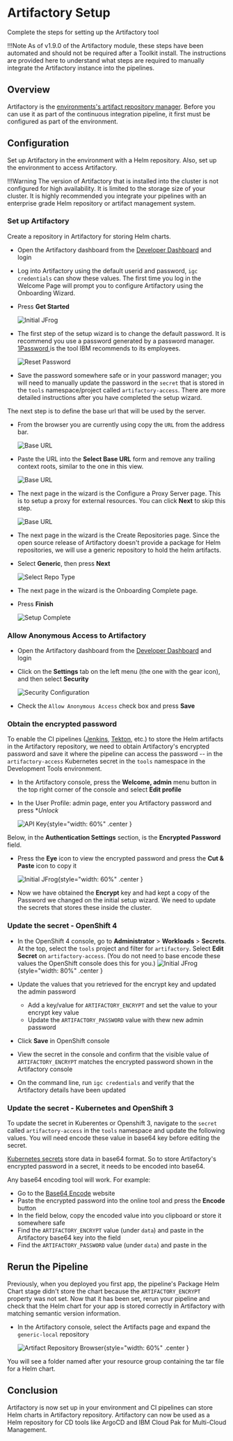 # Artifactory Setup

Complete the steps for setting up the Artifactory tool

!!!Note
    As of v1.9.0 of the Artifactory module, these steps have been automated and should not be required after a Toolkit install. The instructions are provided here to understand what steps are required to manually integrate the Artifactory instance into the pipelines.

## Overview

Artifactory is the [environments's artifact repository manager](../../reference/tools/artifactory.md).
Before you can use it as part of the continuous integration pipeline, it first must be configured as part of the environment.

## Configuration

Set up Artifactory in the environment with a Helm repository. Also, set up the environment to access Artifactory.

!!!Warning
    The version of Artifactory that is installed into the cluster is not configured for high availability. It is limited to the storage size of your cluster. It is highly recommended you integrate your pipelines with an enterprise grade Helm repository or artifact management system.

### Set up Artifactory

Create a repository in Artifactory for storing Helm charts.

- Open the Artifactory dashboard from the [Developer Dashboard](../../reference/dashboard.md) and login

- Log into Artifactory using the default userid and password, `igc credentials` can show these values. The first time
you log in the Welcome Page will prompt you to configure Artifactory using the Onboarding Wizard.

- Press **Get Started**

  ![Initial JFrog](./images/1-jfrog.png)

- The first step of the setup wizard is to change the default password. It is
 recommend you use a password generated by a password manager. [1Password
 ](https://1password.com) is the tool IBM recommends to its employees.

  ![Reset Password](./images/2-resetpassword.png)

- Save the password somewhere safe or in your password manager; you will need to
  manually update the password in the  `secret` that is stored in the `tools` namespace/project
  called `artifactory-access`. There are more detailed instructions after you
  have completed the setup wizard.

The next step is to define the base url that will be used by the server.

- From the browser you are currently using copy the `URL` from the address bar.

  ![Base URL](./images/3-baseurl.png)

- Paste the URL into the **Select Base URL** form and remove any trailing
 context roots, similar to the one in this view.

  ![Base URL](./images/3-baseurl-complete.png)

- The next page in the wizard is the Configure a Proxy Server page. This is to
  setup a proxy for external resources. You can click **Next** to skip this
  step.

  ![Base URL](./images/4-proxy.png)

- The next page in the wizard is the Create Repositories page. Since the open source release of
  Artifactory doesn't provide a package for Helm repositories, we will use a generic repository to hold the helm
  artifacts.

- Select **Generic**, then press **Next**

  ![Select Repo Type](./images/5-selectrepotype.png)

- The next page in the wizard is the Onboarding Complete page.

- Press **Finish**

  ![Setup Complete](./images/5-createcomplete.png)

### Allow Anonymous Access to Artifactory

- Open the Artifactory dashboard from the [Developer Dashboard](../../reference/dashboard.md) and login

- Click on the **Settings** tab on the left menu (the one with the gear icon), and then select
 **Security**

    ![Security Configuration](./images/securitysettings.png)

- Check the `Allow Anonymous Access` check box and press **Save**

### Obtain the encrypted password

To enable the CI pipelines ([Jenkins](../../reference/tools/jenkins), [Tekton](../../reference/tools/tekton), etc.) to store the Helm artifacts in the Artifactory repository, we need to obtain Artifactory's encrypted password and save it where the pipeline can access the password -- in the `artifactory-access` Kubernetes secret in the `tools` namespace in the Development Tools environment.

- In the Artifactory console, press the **Welcome, admin** menu button in the top right corner of the console and select **Edit profile**

- In the User Profile: admin page, enter you Artifactory password and press **Unlock*

  ![API Key](./images/jfrogapikey.png){style="width: 60%" .center }

Below, in the **Authentication Settings** section, is the **Encrypted Password** field.

- Press the **Eye** icon to view the encrypted password and press the **Cut & Paste** icon to copy it

  ![Initial JFrog](./images/viewapikey.png){style="width: 60%" .center }

- Now we have obtained the **Encrypt** key and had kept a copy of the Password we changed on the initial setup wizard. We need to update the secrets that stores these inside the cluster.

### Update the secret - OpenShift 4

- In the OpenShift 4 console, go to **Administrator** > **Workloads** > **Secrets**. At the top, select the `tools` project and filter for `artifactory`. Select **Edit Secret** on `artifactory-access`. (You do not need to base encode these values the OpenShift console does this for you.)
  ![Initial JFrog](./images/settingskeys.png){style="width: 80%" .center }

- Update the values that you retrieved for the encrypt key and updated the admin password
  - Add a key/value for `ARTIFACTORY_ENCRYPT` and set the value to your encrypt key value
  - Update the `ARTIFACTORY_PASSWORD` value with thew new admin password

- Click **Save** in OpenShift console

- View the secret in the console and confirm that the visible value of `ARTIFACTORY_ENCRYPT` matches the encrypted password shown in the Artifactory console

- On the command line, run `igc credentials` and verify that the Artifactory details have been updated

### Update the secret - Kubernetes and OpenShift 3

To update the secret in Kuberentes or Openshift 3, navigate to the `secret` called `artifactory-access`
in the `tools` namespace and update the following values. You will need encode these value in base64 key before
editing the secret.

[Kubernetes secrets](https://kubernetes.io/docs/concepts/configuration/secret/#creating-a-secret-manually) store data in base64 format. So to store Artifactory's encrypted password in a secret, it needs to be encoded into base64.

Any base64 encoding tool will work. For example:

- Go to the [Base64 Encode](https://www.base64encode.org/) website
- Paste the encrypted password into the online tool and press the **Encode** button
- In the field below, copy the encoded value into you clipboard or store it somewhere safe
- Find the `ARTIFACTORY_ENCRYPT` value (under `data`) and paste in the Artifactory base64 key into the field
- Find the `ARTIFACTORY_PASSWORD` value (under `data`) and paste in the

## Rerun the Pipeline

Previously, when you deployed you first app, the pipeline's Package Helm Chart stage didn't store the chart because the `ARTIFACTORY_ENCRYPT` property was not set. Now that it has been set, rerun your pipeline and check that the Helm chart for your app is stored correctly in Artifactory with matching semantic version information.

- In the Artifactory console, select the Artifacts page and expand the `generic-local` repository

  ![Artifact Repository Browser](./images/artifact-repo-browser.png){style="width: 60%" .center }

You will see a folder named after your resource group containing the tar file for a Helm chart.

## Conclusion

Artifactory is now set up in your environment and CI pipelines can store Helm charts in Artifactory repository. Artifactory can now be used as a Helm repository for CD tools like ArgoCD and IBM Cloud Pak for Multi-Cloud Management.
